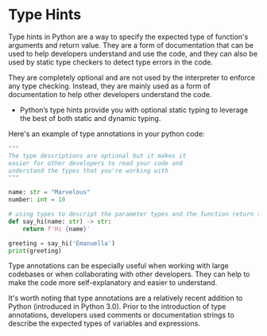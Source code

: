 # Type Hints

Type hints in Python are a way to specify the expected type of function's arguments and return value. They are a form of documentation that can be used to help developers understand and use the code, and they can also be used by static type checkers to detect type errors in the code.

They are completely optional and are not used by the interpreter to enforce any type checking. Instead, they are mainly used as a form of documentation to help other developers understand the code.

* Python’s type hints provide you with optional static typing to leverage the best of both static and dynamic typing.

Here's an example of type annotations in your python code:

```python
"""
The type descriptions are optional but it makes it 
easier for other developers to read your code and 
understand the types that you're working with
"""

name: str = "Marvelous"
number: int = 10

# using types to descript the parameter types and the function return type
def say_hi(name: str) -> str:
    return f'Hi {name}'

greeting = say_hi('Emanuella')
print(greeting)
```

Type annotations can be especially useful when working with large codebases or when collaborating with other developers. They can help to make the code more self-explanatory and easier to understand.

It's worth noting that type annotations are a relatively recent addition to Python (introduced in Python 3.0). Prior to the introduction of type annotations, developers used comments or documentation strings to describe the expected types of variables and expressions.

